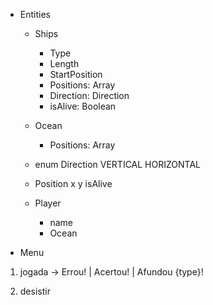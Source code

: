 
* Entities
  + Ships
    - Type
    - Length
    - StartPosition
    - Positions: Array<Position>
    - Direction: Direction
    - isAlive: Boolean

  + Ocean
    - Positions: Array<Position>

  + enum Direction
    VERTICAL
    HORIZONTAL

  + Position
    x
    y
    isAlive

  + Player
    - name
    - Ocean


* Menu
1. jogada
  -> Errou! | Acertou! | Afundou {type}!

2. desistir

